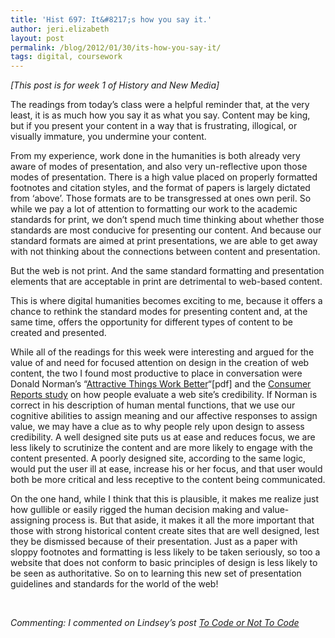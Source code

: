 ```yaml
---
title: 'Hist 697: It&#8217;s how you say it.'
author: jeri.elizabeth
layout: post
permalink: /blog/2012/01/30/its-how-you-say-it/
tags: digital, coursework
---
```

*[This post is for week 1 of History and New Media]*

The readings from today&#8217;s class were a helpful reminder that, at the very least, it is as much how you say it as what you say. Content may be king, but if you present your content in a way that is frustrating, illogical, or visually immature, you undermine your content.

From my experience, work done in the humanities is both already very aware of modes of presentation, and also very un-reflective upon those modes of presentation. There is a high value placed on properly formatted footnotes and citation styles, and the format of papers is largely dictated from &#8216;above&#8217;. Those formats are to be transgressed at ones own peril. So while we pay a lot of attention to formatting our work to the academic standards for print, we don&#8217;t spend much time thinking about whether those standards are most conducive for presenting our content. And because our standard formats are aimed at print presentations, we are able to get away with not thinking about the connections between content and presentation.

But the web is not print. And the same standard formatting and presentation elements that are acceptable in print are detrimental to web-based content.

This is where digital humanities becomes exciting to me, because it offers a chance to rethink the standard modes for presenting content and, at the same time, offers the opportunity for different types of content to be created and presented.

While all of the readings for this week were interesting and argued for the value of and need for focused attention on design in the creation of web content, the two I found most productive to place in conversation were Donald Norman&#8217;s &#8220;[Attractive Things Work Better][1]&#8220;[pdf] and the [Consumer Reports study][2] on how people evaluate a web site&#8217;s credibility. If Norman is correct in his description of human mental functions, that we use our cognitive abilities to assign meaning and our affective responses to assign value, we may have a clue as to why people rely upon design to assess credibility. A well designed site puts us at ease and reduces focus, we are less likely to scrutinize the content and are more likely to engage with the content presented. A poorly designed site, according to the same logic, would put the user ill at ease, increase his or her focus, and that user would both be more critical and less receptive to the content being communicated.

On the one hand, while I think that this is plausible, it makes me realize just how gullible or easily rigged the human decision making and value-assigning process is. But that aside, it makes it all the more important that those with strong historical content create sites that are well designed, lest they be dismissed because of their presentation. Just as a paper with sloppy footnotes and formatting is less likely to be taken seriously, so too a website that does not conform to basic principles of design is less likely to be seen as authoritative. So on to learning this new set of presentation guidelines and standards for the world of the web!

&nbsp;

*Commenting: I commented on Lindsey&#8217;s post [To Code or Not To Code][3]*

 [1]: http://www.jnd.org/ED_Draft/CH01.pdf
 [2]: www.consumerwebwatch.org/dynamic/web-credibility-reports-evaluate-abstract.cfm
 [3]: iprefertobecalledahacker.wordpress.com/2012/01/30/to-code-or-not-to-code